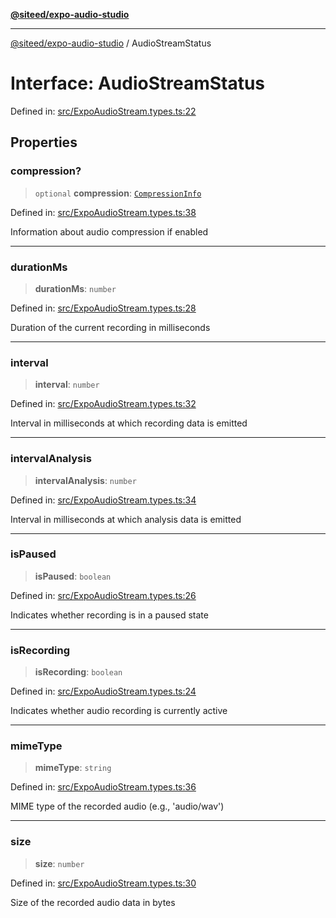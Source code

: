 [**@siteed/expo-audio-studio**](../README.md)

***

[@siteed/expo-audio-studio](../README.md) / AudioStreamStatus

# Interface: AudioStreamStatus

Defined in: [src/ExpoAudioStream.types.ts:22](https://github.com/deeeed/expo-audio-stream/blob/801aa6585cbafa9b58a81bf4356176436fc03ce1/packages/expo-audio-studio/src/ExpoAudioStream.types.ts#L22)

## Properties

### compression?

> `optional` **compression**: [`CompressionInfo`](CompressionInfo.md)

Defined in: [src/ExpoAudioStream.types.ts:38](https://github.com/deeeed/expo-audio-stream/blob/801aa6585cbafa9b58a81bf4356176436fc03ce1/packages/expo-audio-studio/src/ExpoAudioStream.types.ts#L38)

Information about audio compression if enabled

***

### durationMs

> **durationMs**: `number`

Defined in: [src/ExpoAudioStream.types.ts:28](https://github.com/deeeed/expo-audio-stream/blob/801aa6585cbafa9b58a81bf4356176436fc03ce1/packages/expo-audio-studio/src/ExpoAudioStream.types.ts#L28)

Duration of the current recording in milliseconds

***

### interval

> **interval**: `number`

Defined in: [src/ExpoAudioStream.types.ts:32](https://github.com/deeeed/expo-audio-stream/blob/801aa6585cbafa9b58a81bf4356176436fc03ce1/packages/expo-audio-studio/src/ExpoAudioStream.types.ts#L32)

Interval in milliseconds at which recording data is emitted

***

### intervalAnalysis

> **intervalAnalysis**: `number`

Defined in: [src/ExpoAudioStream.types.ts:34](https://github.com/deeeed/expo-audio-stream/blob/801aa6585cbafa9b58a81bf4356176436fc03ce1/packages/expo-audio-studio/src/ExpoAudioStream.types.ts#L34)

Interval in milliseconds at which analysis data is emitted

***

### isPaused

> **isPaused**: `boolean`

Defined in: [src/ExpoAudioStream.types.ts:26](https://github.com/deeeed/expo-audio-stream/blob/801aa6585cbafa9b58a81bf4356176436fc03ce1/packages/expo-audio-studio/src/ExpoAudioStream.types.ts#L26)

Indicates whether recording is in a paused state

***

### isRecording

> **isRecording**: `boolean`

Defined in: [src/ExpoAudioStream.types.ts:24](https://github.com/deeeed/expo-audio-stream/blob/801aa6585cbafa9b58a81bf4356176436fc03ce1/packages/expo-audio-studio/src/ExpoAudioStream.types.ts#L24)

Indicates whether audio recording is currently active

***

### mimeType

> **mimeType**: `string`

Defined in: [src/ExpoAudioStream.types.ts:36](https://github.com/deeeed/expo-audio-stream/blob/801aa6585cbafa9b58a81bf4356176436fc03ce1/packages/expo-audio-studio/src/ExpoAudioStream.types.ts#L36)

MIME type of the recorded audio (e.g., 'audio/wav')

***

### size

> **size**: `number`

Defined in: [src/ExpoAudioStream.types.ts:30](https://github.com/deeeed/expo-audio-stream/blob/801aa6585cbafa9b58a81bf4356176436fc03ce1/packages/expo-audio-studio/src/ExpoAudioStream.types.ts#L30)

Size of the recorded audio data in bytes
